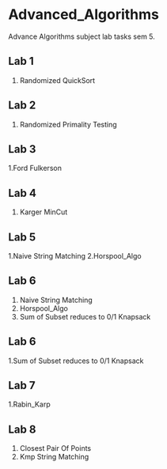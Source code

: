# Advanced_Algorithms
Advance Algorithms subject lab tasks sem 5. 

## Lab 1
1. Randomized QuickSort
   
## Lab 2
1. Randomized Primality Testing

## Lab 3
1.Ford Fulkerson

## Lab 4
1. Karger MinCut

## Lab 5
1.Naive String Matching
2.Horspool_Algo

## Lab 6
1. Naive String Matching
2. Horspool_Algo
3. Sum of Subset reduces to 0/1 Knapsack

## Lab 6
1.Sum of Subset reduces to 0/1 Knapsack
   
## Lab 7
1.Rabin_Karp

## Lab 8
1. Closest Pair Of Points
2. Kmp String Matching
